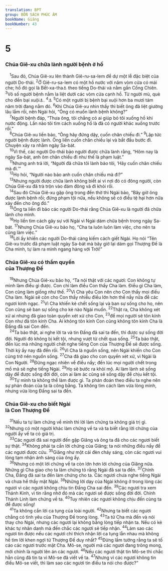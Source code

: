 ```yaml
---
translation: BPT
group: BỐN SÁCH PHÚC ÂM
bookName: Giăng 
bookNumber: 43
---
```


<div class="title"><h1>5</h1><h3>Chúa Giê-xu chữa lành người bệnh ở hồ</h3></div>
<span class="verse gi_5_1"> <sup>1</sup>Sau đó, Chúa Giê-xu lên thành Giê-ru-sa-lem để dự một lễ đặc biệt của người Do-thái.</span>
<span class="verse gi_5_2"><sup>2</sup>Ở Giê-ru-sa-lem có một hồ nước với năm vòm cửa có mái che; hồ đó gọi là Bết-xa-tha<a data-toggle="tooltip" data-placement="bottom" title="Cũng gọi là Bết-xai-đa hay Bê-tết-đa, một hồ nước nằm phía Bắc của đền thờ ở Giê-ru-sa-lem.">⚓</a> theo tiếng Do-thái và nằm gần Cổng Chiên.</span>
<span class="verse gi_5_3"><sup>3</sup>Vô số người bệnh nằm la liệt dưới các vòm cửa cạnh hồ. Từ người mù, què cho đến bại xuội<a data-toggle="tooltip" data-placement="bottom" title="Cuối câu 3, một vài văn bản Hi-lạp ghi thêm, “và họ chờ nước quấy động.”">⚓</a>.</span>
<span class="verse gi_5_4"><sup>4</sup><a data-toggle="tooltip" data-placement="bottom" title="Một vài bản khác thêm câu 4: “Thỉnh thoảng một thiên sứ của Chúa đáp xuống hồ quấy động nước. Sau đó hễ ai là người đầu tiên xuống hồ thì dù cho mắc bệnh gì cũng đều được lành.”">⚓</a></span>
<span class="verse gi_5_5"><sup>5</sup>Có một người bị bệnh bại xuội hơn ba mươi tám năm trời đang nằm đó.</span>
<span class="verse gi_5_6"><sup>6</sup>Khi Chúa Giê-xu nhìn thấy thì biết ông đã liệt giường lâu lắm rồi, nên Ngài hỏi, “Ông có muốn lành bệnh không?”<br/></span>
<span class="verse gi_5_7"> <sup>7</sup>Người bệnh đáp, “Thưa ông, tôi chẳng có ai giúp bỏ tôi xuống hồ khi nước động. Lần nào tôi tìm cách xuống hồ là đã có người khác xuống trước rồi.”<br/></span>
<span class="verse gi_5_8"> <sup>8</sup>Chúa Giê-xu liền bảo, “Ông hãy đứng dậy, cuốn chăn chiếu đi.”</span>
<span class="verse gi_5_9"><sup>9</sup>Lập tức người bệnh được lành. Ông liền cuốn chăn chiếu lại và bắt đầu bước đi. Chuyện xảy ra nhằm ngày Sa-bát.<br/></span>
<span class="verse gi_5_10"> <sup>10</sup>Vì thế, các người Do-thái bảo người được chữa lành rằng, “Hôm nay là ngày Sa-bát, anh ôm chăn chiếu đi như thế là phạm luật.”<br/></span>
<span class="verse gi_5_11"> <sup>11</sup>Nhưng anh trả lời, “Người đã chữa tôi lành bảo tôi, ‘Hãy cuốn chăn chiếu mà đi.’”<br/></span>
<span class="verse gi_5_12"> <sup>12</sup>Họ hỏi, “Người nào bảo anh cuốn chăn chiếu mà đi?”<br/></span>
<span class="verse gi_5_13"> <sup>13</sup>Nhưng người được chữa lành không biết ai vì nơi đó có đông người, còn Chúa Giê-xu đã trà trộn vào đám đông và đi khỏi rồi.<br/></span>
<span class="verse gi_5_14"> <sup>14</sup>Sau đó Chúa Giê-xu gặp ông trong đền thờ thì Ngài bảo, “Bây giờ ông được lành bệnh rồi; đừng phạm tội nữa, nếu không sẽ có điều tệ hại hơn nữa xảy đến cho ông đó.”<br/></span>
<span class="verse gi_5_15"> <sup>15</sup>Ông ta liền đi bảo các người Do-thái rằng Chúa Giê-xu là người đã chữa lành cho mình.<br/></span>
<span class="verse gi_5_16"> <sup>16</sup>Họ liền tìm cách gây sự với Ngài vì Ngài dám chữa bệnh trong ngày Sa-bát.</span>
<span class="verse gi_5_17"><sup>17</sup>Nhưng Chúa Giê-xu bảo họ, “Cha ta luôn luôn làm việc, cho nên ta cũng làm việc.”<br/></span>
<span class="verse gi_5_18"> <sup>18</sup>Lời ấy khiến các người Do-thái càng kiếm cách giết Ngài. Họ nói “Tên Giê-xu trước đã phạm luật ngày Sa-bát mà bây giờ lại dám gọi Thượng Đế là Cha mình, tự làm ra mình ngang hàng với Trời!”<br/></span>
<div class="title"><h3>Chúa Giê-xu có thẩm quyền<br/>của Thượng Đế</h3></div>
<span class="verse gi_5_19"> <sup>19</sup>Nhưng Chúa Giê-xu bảo họ, “Ta nói thật với các ngươi: Con không tự mình làm điều gì được. Con chỉ làm điều Con thấy Cha làm. Điều gì Cha làm, Con cũng làm giống như thế.</span>
<span class="verse gi_5_20"><sup>20</sup>Vì Cha yêu Con nên cho Con thấy mọi điều Cha làm. Ngài sẽ còn cho Con thấy nhiều điều lớn hơn thế nầy nữa để các ngươi kinh ngạc.</span>
<span class="verse gi_5_21"><sup>21</sup>Vì Cha khiến kẻ chết sống lại và ban sự sống cho họ, nên Con cũng sẽ ban sự sống cho kẻ nào Ngài muốn.</span>
<span class="verse gi_5_22"><sup>22</sup>Thật ra, Cha không xét xử ai nhưng đã giao toàn quyền xét xử cho Con,</span>
<span class="verse gi_5_23"><sup>23</sup>để mọi người sẽ tôn kính Con như đã tôn kính Cha. Ai không tôn kính Con cũng không tôn kính Cha là Đấng đã sai Con đến.<br/></span>
<span class="verse gi_5_24"> <sup>24</sup>Ta bảo thật, ai nghe lời ta và tin Đấng đã sai ta đến, thì được sự sống đời đời. Người đó không bị kết tội, nhưng vượt từ chết qua sống.</span>
<span class="verse gi_5_25"><sup>25</sup>Ta bảo thật, đến lúc mà những người chết nghe tiếng Con của Thượng Đế sẽ được sống. Thời kỳ ấy nay đã đến rồi.</span>
<span class="verse gi_5_26"><sup>26</sup>Vì Cha là nguồn sống, nên Ngài khiến cho Con cũng trở nên nguồn sống.</span>
<span class="verse gi_5_27"><sup>27</sup>Cha đã giao cho con quyền xét xử, vì Ngài là Con Người.</span>
<span class="verse gi_5_28"><sup>28</sup>Đừng ngạc nhiên về điều nầy; đến lúc mọi người chết trong mồ mả sẽ nghe tiếng Ngài.</span>
<span class="verse gi_5_29"><sup>29</sup>Họ sẽ bước ra khỏi mộ. Ai làm lành sẽ sống dậy để được sống đời đời, còn ai làm ác cũng sẽ sống dậy để chịu kết tội.<br/></span>
<span class="verse gi_5_30"> <sup>30</sup>Tự mình ta không thể làm được gì. Ta phán đoán theo điều ta nghe nên sự phán đoán của ta là công bằng. Ta không tìm cách làm vừa lòng mình, nhưng vừa lòng Đấng sai ta đến.<br/></span>
<div class="title"><h3>Chúa Giê-xu cho biết Ngài<br/>là Con Thượng Đế</h3></div>
<span class="verse gi_5_31"> <sup>31</sup>Nếu ta tự làm chứng về mình thì lời làm chứng ta không giá trị gì.</span>
<span class="verse gi_5_32"><sup>32</sup>Nhưng có một người khác làm chứng về ta và ta biết rằng lời chứng của người ấy về ta có giá trị.<br/></span>
<span class="verse gi_5_33"> <sup>33</sup>Các ngươi đã sai người đến gặp Giăng và ông ta đã cho các ngươi biết sự thật.</span>
<span class="verse gi_5_34"><sup>34</sup>Không phải ta cần lời chứng của Giăng; ta nói những điều nầy để các ngươi được cứu.</span>
<span class="verse gi_5_35"><sup>35</sup>Giăng như một cái đèn cháy sáng, còn các ngươi vui lòng tạm nhận ánh sáng của ông ấy.<br/></span>
<span class="verse gi_5_36"> <sup>36</sup>Nhưng có một lời chứng về ta còn lớn hơn lời chứng của Giăng nữa. Những gì Cha giao cho ta làm chứng tỏ rằng Ngài đã sai ta đến.</span>
<span class="verse gi_5_37"><sup>37</sup>Chính Cha, Đấng đã sai ta đến làm chứng cho ta. Các ngươi chưa nghe tiếng Ngài và chưa hề thấy mặt Ngài.</span>
<span class="verse gi_5_38"><sup>38</sup>Những lời dạy của Ngài không ở trong lòng các ngươi vì các ngươi không chịu tin Đấng Cha sai đến.</span>
<span class="verse gi_5_39"><sup>39</sup>Các ngươi tra xem Thánh Kinh, vì tin rằng nhờ đó mà các ngươi sẽ được sống đời đời. Chính Thánh Linh làm chứng về ta.</span>
<span class="verse gi_5_40"><sup>40</sup>Tuy nhiên các ngươi không chịu đến cùng ta để được sống!<br/></span>
<span class="verse gi_5_41"> <sup>41</sup>Ta không cần lời ca tụng của loài người.</span>
<span class="verse gi_5_42"><sup>42</sup>Nhưng ta biết các ngươi chẳng có tình yêu của Thượng Đế trong lòng.</span>
<span class="verse gi_5_43"><sup>43</sup>Ta từ Cha mà đến và nói thay cho Ngài, nhưng các ngươi lại không bằng lòng tiếp nhận ta. Nếu có kẻ khác tự nhân danh mà đến chắc các ngươi sẽ tiếp nhận.</span>
<span class="verse gi_5_44"><sup>44</sup>Làm sao các ngươi tin được nếu các ngươi chỉ thích nhận lời ca tụng lẫn nhau mà không hề tìm lời khen ngợi từ Thượng Đế duy nhất?</span>
<span class="verse gi_5_45"><sup>45</sup>Đừng lầm tưởng rằng ta sẽ tố cáo các ngươi trước mặt Cha. Mô-se, người mà các ngươi đang trông mong, mới chính là người lên án các ngươi.</span>
<span class="verse gi_5_46"><sup>46</sup>Nếu các ngươi thật tin Mô-se thì chắc hẳn cũng đã tin ta vì Mô-se đã viết về ta.</span>
<span class="verse gi_5_47"><sup>47</sup>Nhưng vì các ngươi không tin điều Mô-se viết, thì làm sao các ngươi tin điều ta nói cho được?”<br/></span>
